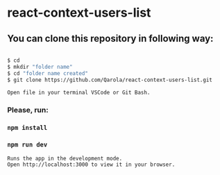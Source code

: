 # react-context-users-list

## You can clone this repository in following way:

```sh

$ cd
$ mkdir "folder name"
$ cd "folder name created"
$ git clone https://github.com/Qarola/react-context-users-list.git

Open file in your terminal VSCode or Git Bash.

```
### Please, run:

### `npm install`

### `npm run dev`
```sh
Runs the app in the development mode.
Open http://localhost:3000 to view it in your browser. 
```

